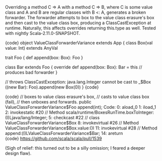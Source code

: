 Overriding a method C => A with a method C => B, where C is some value class and A and B are regular classes with B <: A, generates a broken forwarder. The forwarder attempts to box to the value class erasure's box and then cast to the value class box, producing a ClassCastException at runtime. Naturally, this affects overrides returning this.type as well. Tested with nightly Scala-2.11.0-SNAPSHOT.

{code}
object ValueClassForwarderVariance extends App {
  class Box(val value: Int) extends AnyVal
  
  trait Foo {
    def append(box: Box): Foo
  }
  
  class Bar extends Foo {
    override def append(box: Box): Bar = this // produces bad forwarder
  }
  
  // throws ClassCastException: java.lang.Integer cannot be cast to _$Box
  ((new Bar): Foo).append(new Box(0))
}
{code}

{code}
// boxes to value class erasure's box,
// casts to value class box (fail),
// then unboxes and forwards.
public ValueClassForwarderVariance$Foo append(int);
Code:
   0: aload_0       
   1: iload_1       
   2: invokestatic  #20 // Method scala/runtime/BoxesRunTime.boxToInteger:(I)Ljava/lang/Integer;
   5: checkcast     #22 // class ValueClassForwarderVariance$Box
   8: invokevirtual #26 // Method ValueClassForwarderVariance$Box.value:()I
  11: invokevirtual #28 // Method append:(I)LValueClassForwarderVariance$Bar;
  14: areturn            
{code}
https://github.com/scala/scala/pull/1539

(Sigh of relief: this turned out to be a silly omission; I feared a deeper design flaw).
